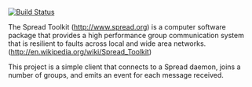 [![Build Status](https://secure.travis-ci.org/abendigo/spread_for_node.png)](http://travis-ci.org/abendigo/spread_for_node)

The Spread Toolkit (http://www.spread.org) is a computer software package
that provides a high performance group communication system that is resilient
to faults across local and wide area networks. (http://en.wikipedia.org/wiki/Spread_Toolkit)

This project is a simple client that connects to a Spread daemon, joins a
number of groups, and emits an event for each message received.
